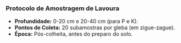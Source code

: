 ### Protocolo de Amostragem de Lavoura

- **Profundidade:** 0-20 cm e 20-40 cm (para P e K).
- **Pontos de Coleta:** 20 subamostras por gleba (em zigue-zague).
- **Época:** Pós-colheita, antes do preparo do solo.

